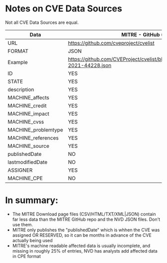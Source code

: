 # Notes on CVE Data Sources

Not all CVE Data Sources are equal.

| Data | MITRE - GitHub (JSON) | MITRE - Download page | NVD - Download page |
| --- | --- | --- | --- |
|URL | https://github.com/cveproject/cvelist	| https://cve.mitre.org/data/downloads/index.html	| https://nvd.nist.gov/vuln/data-feeds |
|FORMAT|JSON|CSV/HTML/TXT/XML|JSON|
|Example| https://github.com/CVEProject/cvelist/blob/master/2021/44xxx/CVE-2021-44228.json | https://cve.mitre.org/data/downloads/allitems.csv |	https://nvd.nist.gov/feeds/json/cve/1.1/nvdcve-1.1-2021.json.gz |
|ID|YES|YES|YES|
|STATE|YES|In Description|ALWAYS PUBLIC|
|description|YES|YES|YES|
|MACHINE_affects|YES|NO|CPE FORMAT|
|MACHINE_credit|YES|NO|NO|
|MACHINE_impact|YES|NO|YES|
|MACHINE_cvss|YES|NO|YES|
|MACHINE_problemtype|YES|NO|YES|
|MACHINE_references|YES|YES|YES|
|MACHINE_source|YES|NO|NO|
|publishedDate|NO|Assigned|YES|
|lastmodifiedDate|NO|NO|YES|
|ASSIGNER|YES|NO|YES|
|MACHINE_CPE|NO|NO|YES|

# In summary:

* The MITRE Download page files (CSV/HTML/TXT/XML|JSON) contain far less data than the MITRE GitHub repo and the NVD JSON files. Don't use them.
* MITRE only publishes the "publishedDate" which is whhen the CVE was assigned OR RESERVED, so it can be months in advance of the CVE actually being used
* MITRE's machine readable affected data is usually incomplete, and missing in roughly 25% of entries, NVD has analysts add affected data in CPE format
